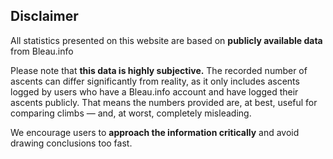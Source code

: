 ## Disclaimer

All statistics presented on this website are based on **publicly available data** from Bleau.info

Please note that **this data is highly subjective.** The recorded number of
ascents can differ significantly from reality, as it only includes ascents logged by users
who have a Bleau.info account and have logged their ascents publicly. That means the
numbers provided are, at best, useful for comparing climbs — and, at worst, completely
misleading.

We encourage users to **approach the information critically** and avoid
drawing conclusions too fast.